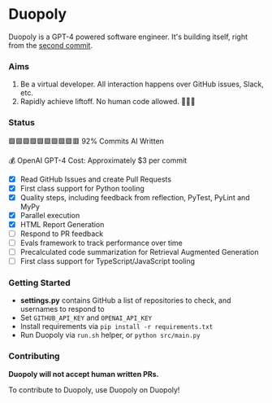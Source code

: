 # Duopoly

Duopoly is a GPT-4 powered software engineer. It's building itself, right from
the [second commit](https://github.com/reitzensteinm/duopoly/commit/7646e1be5a281e87d58ea995f694bf39d247d264).

### Aims

1) Be a virtual developer. All interaction happens over GitHub issues, Slack, etc.
2) Rapidly achieve liftoff. No human code allowed. 🚀🚀🚀

### Status

🟩🟩🟩🟩🟩🟩🟩🟩🟩🟥 92% Commits AI Written

💰 OpenAI GPT-4 Cost: Approximately $3 per commit

- [x] Read GitHub Issues and create Pull Requests
- [x] First class support for Python tooling
- [x] Quality steps, including feedback from reflection, PyTest, PyLint and MyPy
- [x] Parallel execution
- [x] HTML Report Generation
- [ ] Respond to PR feedback
- [ ] Evals framework to track performance over time
- [ ] Precalculated code summarization for Retrieval Augmented Generation
- [ ] First class support for TypeScript/JavaScript tooling

### Getting Started

* **settings.py** contains GitHub a list of repositories to check, and usernames to respond to
* Set ```GITHUB_API_KEY``` and ```OPENAI_API_KEY```
* Install requirements via ```pip install -r requirements.txt```
* Run Duopoly via ```run.sh``` helper, or ```python src/main.py```

### Contributing

**Duopoly will not accept human written PRs.**

To contribute to Duopoly, use Duopoly on Duopoly!
